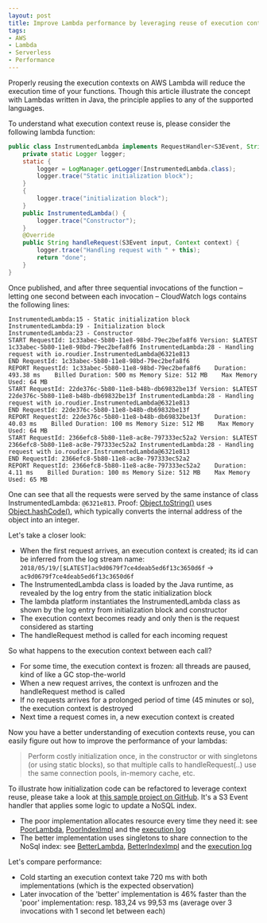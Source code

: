 ```yaml
---
layout: post
title: Improve Lambda performance by leveraging reuse of execution contexts
tags:
- AWS
- Lambda
- Serverless
- Performance
---
```


Properly reusing the execution contexts on AWS Lambda will reduce the execution time of your functions. Though this article illustrate the concept with Lambdas written in Java, the principle applies to any of the supported languages.

To understand what execution context reuse is, please consider the following lambda function:

```java
public class InstrumentedLambda implements RequestHandler<S3Event, String> {
    private static Logger logger;
    static {
        logger = LogManager.getLogger(InstrumentedLambda.class);
        logger.trace("Static initialization block");
    }
    {
        logger.trace("initialization block");
    }
    public InstrumentedLambda() {
        logger.trace("Constructor");
    }
    @Override
    public String handleRequest(S3Event input, Context context) {
        logger.trace("Handling request with " + this);
        return "done";
    }
}
```

Once published, and after three sequential invocations of the function – letting one second between each invocation – CloudWatch logs contains the following lines:

 ```
 InstrumentedLambda:15 - Static initialization block
 InstrumentedLambda:19 - Initialization block
 InstrumentedLambda:23 - Constructor
 START RequestId: 1c33abec-5b80-11e8-98bd-79ec2befa8f6 Version: $LATEST
 1c33abec-5b80-11e8-98bd-79ec2befa8f6 InstrumentedLambda:28 - Handling request with io.roudier.InstrumentedLambda@6321e813
 END RequestId: 1c33abec-5b80-11e8-98bd-79ec2befa8f6
 REPORT RequestId: 1c33abec-5b80-11e8-98bd-79ec2befa8f6    Duration: 493.38 ms    Billed Duration: 500 ms Memory Size: 512 MB    Max Memory Used: 64 MB
 START RequestId: 22de376c-5b80-11e8-b48b-db69832be13f Version: $LATEST
 22de376c-5b80-11e8-b48b-db69832be13f InstrumentedLambda:28 - Handling request with io.roudier.InstrumentedLambda@6321e813
 END RequestId: 22de376c-5b80-11e8-b48b-db69832be13f
 REPORT RequestId: 22de376c-5b80-11e8-b48b-db69832be13f    Duration: 40.03 ms    Billed Duration: 100 ms Memory Size: 512 MB    Max Memory Used: 64 MB
 START RequestId: 2366efc8-5b80-11e8-ac8e-797333ec52a2 Version: $LATEST
 2366efc8-5b80-11e8-ac8e-797333ec52a2 InstrumentedLambda:28 - Handling request with io.roudier.InstrumentedLambda@6321e813
 END RequestId: 2366efc8-5b80-11e8-ac8e-797333ec52a2
 REPORT RequestId: 2366efc8-5b80-11e8-ac8e-797333ec52a2    Duration: 4.11 ms    Billed Duration: 100 ms Memory Size: 512 MB    Max Memory Used: 65 MB
```

One can see that all the requests were served by the same instance of class InstrumentedLambda: `@6321e813`. Proof: [Object.toString()](https://docs.oracle.com/javase/8/docs/api/java/lang/Object.html#toString--) uses [Object.hashCode()](https://docs.oracle.com/javase/8/docs/api/java/lang/Object.html#hashCode--), which typically converts the internal address of the object into an integer.

Let's take a closer look:
* When the first request arrives, an execution context is created; its id can be inferred from the log stream name: `2018/05/19/[$LATEST]ac9d0679f7ce4deab5ed6f13c3650d6f` -> `ac9d0679f7ce4deab5ed6f13c3650d6f`
* The InstrumentedLambda class is loaded by the Java runtime, as revealed by the log entry from the static initialization block
* The lambda platform instantiates the InstrumentedLambda class as shown by the log entry from initialization block and constructor
* The execution context becomes ready and only then is the request considered as starting
* The handleRequest method is called for each incoming request

So what happens to the execution context between each call?
* For some time, the execution context is frozen: all threads are paused, kind of like a GC stop-the-world
* When a new request arrives, the context is unfrozen and the handleRequest method is called
* If no requests arrives for a prolonged period of time (45 minutes or so), the execution context is destroyed
* Next time a request comes in, a new execution context is created

Now you have a better understanding of execution contexts reuse, you can easily figure out how to improve the performance of your lambdas:

> Perform costly initialization once, in the constructor or with singletons (or using static blocks), so that multiple calls to handleRequest(..) use the same connection pools, in-memory cache, etc.

To illustrate how initialization code can be refactored to leverage context reuse, please take a look at [this sample project on GitHub](https://github.com/proudier/lambda-execution-context-reuse). It's a S3 Event handler that applies some logic to update a NoSQL index.
* The poor implementation allocates resource every time they need it: see  [PoorLambda](https://raw.githubusercontent.com/proudier/lambda-execution-context-reuse/master/src/main/java/com/pierreroudier/lambda_execution_context_reuse/PoorLambda.java),  [PoorIndexImpl](https://raw.githubusercontent.com/proudier/lambda-execution-context-reuse/master/src/main/java/com/pierreroudier/lambda_execution_context_reuse/PoorIndexImpl.java) and the [execution log](https://raw.githubusercontent.com/proudier/lambda-execution-context-reuse/master/poor-lambda.log)
* The better implementation uses singletons to share connection to the NoSql index: see [BetterLambda](https://raw.githubusercontent.com/proudier/lambda-execution-context-reuse/master/src/main/java/com/pierreroudier/lambda_execution_context_reuse/BetterLambda.java),  [BetterIndexImpl](https://raw.githubusercontent.com/proudier/lambda-execution-context-reuse/master/src/main/java/com/pierreroudier/lambda_execution_context_reuse/BetterIndexImpl.java) and the [execution log](https://raw.githubusercontent.com/proudier/lambda-execution-context-reuse/master/better-lambda.log)

Let's compare performance:
* Cold starting an execution context take 720 ms with both implementations (which is the expected observation)
* Later invocation of the 'better' implementation is 46% faster than the 'poor' implementation: resp. 183,24 vs 99,53 ms (average over 3 invocations with 1 second let between each)
